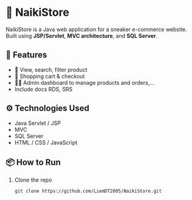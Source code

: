 # 🏬 NaikiStore

NaikiStore is a Java web application for a sneaker e-commerce website.  
Built using **JSP/Servlet**, **MVC architecture**, and **SQL Server**.

## 🚀 Features
- 👟 View, search, filter product 
- 🛒 Shopping cart & checkout  
- 🧑‍💼 Admin dashboard to manage products and orders,...
- Include docs RDS, SRS

## ⚙️ Technologies Used
- Java Servlet / JSP
- MVC
- SQL Server  
- HTML / CSS / JavaScript  

## 📦 How to Run
1. Clone the repo  
   ```bash
   git clone https://github.com/LiemDT2005/NaikiStore.git

